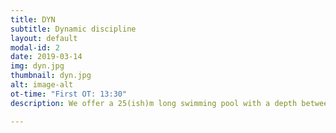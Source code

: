```yaml
---
title: DYN
subtitle: Dynamic discipline
layout: default
modal-id: 2
date: 2019-03-14
img: dyn.jpg
thumbnail: dyn.jpg
alt: image-alt
ot-time: "First OT: 13:30"
description: We offer a 25(ish)m long swimming pool with a depth between 1.2m and 1.8m. There will be two concurrent competition lanes and athletes can surface on the pool walls.

---
```

